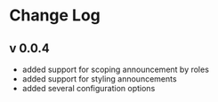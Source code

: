 # Change Log

## v 0.0.4

* added support for scoping announcement by roles
* added support for styling announcements
* added several configuration options